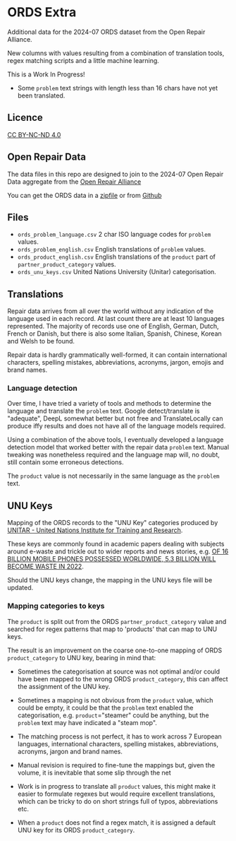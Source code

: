 # ORDS Extra

Additional data for the 2024-07 ORDS dataset from the Open Repair Alliance.

New columns with values resulting from a combination of translation tools, regex matching scripts and a little machine learning.

This is a Work In Progress!

* Some `problem` text strings with length less than 16 chars have not yet been translated.

## Licence

[CC BY-NC-ND 4.0](https://creativecommons.org/licenses/by-nc-nd/4.0/deed.en)

## Open Repair Data

The data files in this repo are designed to join to the 2024-07 Open Repair Data aggregate from the [Open Repair Alliance](https://openrepair.org/)

You can get the ORDS data in a [zipfile](https://openrepair.org/open-data/downloads/) or from [Github](https://github.com/openrepair/)

## Files

* `ords_problem_language.csv` 2 char ISO language codes for `problem` values.
* `ords_problem_english.csv` English translations of `problem` values.
* `ords_product_english.csv` English translations of the `product` part of `partner_product_category` values.
* `ords_unu_keys.csv` United Nations University (Unitar) categorisation.

## Translations

Repair data arrives from all over the world without any indication of the language used in each record. At last count there are at least 10 languages represented. The majority of records use one of English, German, Dutch, French or Danish, but there is also some Italian, Spanish, Chinese, Korean and Welsh to be found.

Repair data is hardly grammatically well-formed, it can contain international characters, spelling mistakes, abbreviations, acronyms, jargon, emojis and brand names.

### Language detection

Over time, I have tried a variety of tools and methods to determine the language and translate the `problem` text. Google detect/translate is "adequate", DeepL somewhat better but not free and TranslateLocally can produce iffy results and does not have all of the language models required.

Using a combination of the above tools, I eventually developed a language detection model that worked better with the repair data `problem` text. Manual tweaking was nonetheless required and the language map will, no doubt, still contain some erroneous detections.

The `product` value is not necessarily in the same language as the `problem` text.

## UNU Keys

Mapping of the ORDS records to the "UNU Key" categories produced by [UNITAR - United Nations Institute for Training and Research](https://www.unitar.org/).

These keys are commonly found in academic papers dealing with  subjects around e-waste and trickle out to wider reports and news stories, e.g. [OF 16 BILLION MOBILE PHONES POSSESSED WORLDWIDE, 5.3 BILLION WILL BECOME WASTE IN 2022](https://www.unitar.org/about/news-stories/news/16-billion-mobile-phones-possessed-worldwide-53-billion-will-become-waste-2022).

Should the UNU keys change, the mapping in the UNU keys file will be updated.

### Mapping categories to keys

The `product` is split out from the ORDS `partner_product_category` value and searched for regex patterns that map to 'products' that can map to UNU keys.

The result is an improvement on the coarse one-to-one mapping of ORDS `product_category` to UNU key, bearing in mind that:

* Sometimes the categorisation at source was not optimal and/or could have been mapped to the wrong ORDS `product_category`, this can affect the assignment of the UNU key.

* Sometimes a mapping is not obvious from the `product` value, which could be empty, it could be that the `problem` text enabled the categorisation, e.g. `product`="steamer" could be anything, but the `problem` text may have indicated a "steam mop".

* The matching process is not perfect, it has to work across 7 European languages, international characters, spelling mistakes, abbreviations, acronyms, jargon and brand names.

* Manual revision is required to fine-tune the mappings but, given the volume, it is inevitable that some slip through the net

* Work is in progress to translate all `product` values, this might make it easier to formulate regexes but would require excellent translations, which can be tricky to do on short strings full of typos, abbreviations etc.

* When a `product` does not find a regex match, it is assigned a default UNU key for its ORDS `product_category`.

